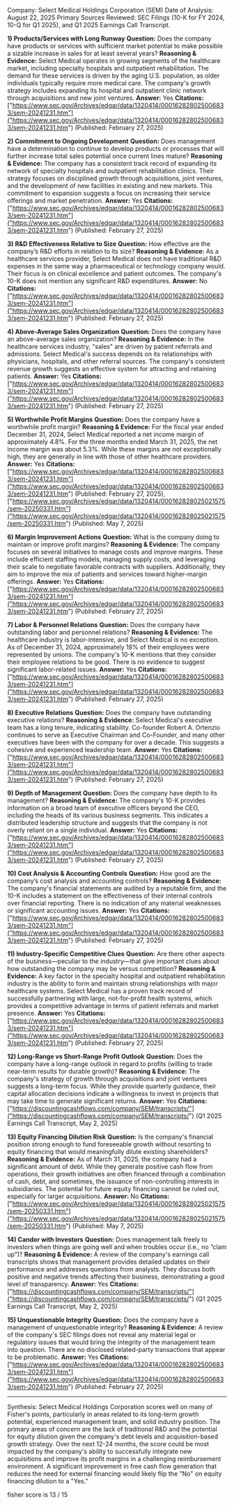 Company: Select Medical Holdings Corporation (SEM)
Date of Analysis: August 22, 2025
Primary Sources Reviewed: SEC Filings (10-K for FY 2024, 10-Q for Q1 2025), and Q1 2025 Earnings Call Transcript.

**1) Products/Services with Long Runway**
**Question:** Does the company have products or services with sufficient market potential to make possible a sizable increase in sales for at least several years?
**Reasoning & Evidence:** Select Medical operates in growing segments of the healthcare market, including specialty hospitals and outpatient rehabilitation. The demand for these services is driven by the aging U.S. population, as older individuals typically require more medical care. The company's growth strategy includes expanding its hospital and outpatient clinic network through acquisitions and new joint ventures.
**Answer:** Yes
**Citations:** ["https://www.sec.gov/Archives/edgar/data/1320414/000162828025006833/sem-20241231.htm"]("https://www.sec.gov/Archives/edgar/data/1320414/000162828025006833/sem-20241231.htm") (Published: February 27, 2025)

**2) Commitment to Ongoing Development**
**Question:** Does management have a determination to continue to develop products or processes that will further increase total sales potential once current lines mature?
**Reasoning & Evidence:** The company has a consistent track record of expanding its network of specialty hospitals and outpatient rehabilitation clinics. Their strategy focuses on disciplined growth through acquisitions, joint ventures, and the development of new facilities in existing and new markets. This commitment to expansion suggests a focus on increasing their service offerings and market penetration.
**Answer:** Yes
**Citations:** ["https://www.sec.gov/Archives/edgar/data/1320414/000162828025006833/sem-20241231.htm"]("https://www.sec.gov/Archives/edgar/data/1320414/000162828025006833/sem-20241231.htm") (Published: February 27, 2025)

**3) R&D Effectiveness Relative to Size**
**Question:** How effective are the company’s R&D efforts in relation to its size?
**Reasoning & Evidence:** As a healthcare services provider, Select Medical does not have traditional R&D expenses in the same way a pharmaceutical or technology company would. Their focus is on clinical excellence and patient outcomes. The company's 10-K does not mention any significant R&D expenditures.
**Answer:** No
**Citations:** ["https://www.sec.gov/Archives/edgar/data/1320414/000162828025006833/sem-20241231.htm"]("https://www.sec.gov/Archives/edgar/data/1320414/000162828025006833/sem-20241231.htm") (Published: February 27, 2025)

**4) Above-Average Sales Organization**
**Question:** Does the company have an above-average sales organization?
**Reasoning & Evidence:** In the healthcare services industry, "sales" are driven by patient referrals and admissions. Select Medical's success depends on its relationships with physicians, hospitals, and other referral sources. The company's consistent revenue growth suggests an effective system for attracting and retaining patients.
**Answer:** Yes
**Citations:** ["https://www.sec.gov/Archives/edgar/data/1320414/000162828025006833/sem-20241231.htm"]("https://www.sec.gov/Archives/edgar/data/1320414/000162828025006833/sem-20241231.htm") (Published: February 27, 2025)

**5) Worthwhile Profit Margins**
**Question:** Does the company have a worthwhile profit margin?
**Reasoning & Evidence:** For the fiscal year ended December 31, 2024, Select Medical reported a net income margin of approximately 4.8%. For the three months ended March 31, 2025, the net income margin was about 5.3%. While these margins are not exceptionally high, they are generally in line with those of other healthcare providers.
**Answer:** Yes
**Citations:** ["https://www.sec.gov/Archives/edgar/data/1320414/000162828025006833/sem-20241231.htm"]("https://www.sec.gov/Archives/edgar/data/1320414/000162828025006833/sem-20241231.htm") (Published: February 27, 2025), ["https://www.sec.gov/Archives/edgar/data/1320414/000162828025021575/sem-20250331.htm"]("https://www.sec.gov/Archives/edgar/data/1320414/000162828025021575/sem-20250331.htm") (Published: May 7, 2025)

**6) Margin Improvement Actions**
**Question:** What is the company doing to maintain or improve profit margins?
**Reasoning & Evidence:** The company focuses on several initiatives to manage costs and improve margins. These include efficient staffing models, managing supply costs, and leveraging their scale to negotiate favorable contracts with suppliers. Additionally, they aim to improve the mix of patients and services toward higher-margin offerings.
**Answer:** Yes
**Citations:** ["https://www.sec.gov/Archives/edgar/data/1320414/000162828025006833/sem-20241231.htm"]("https://www.sec.gov/Archives/edgar/data/1320414/000162828025006833/sem-20241231.htm") (Published: February 27, 2025)

**7) Labor & Personnel Relations**
**Question:** Does the company have outstanding labor and personnel relations?
**Reasoning & Evidence:** The healthcare industry is labor-intensive, and Select Medical is no exception. As of December 31, 2024, approximately 18% of their employees were represented by unions. The company's 10-K mentions that they consider their employee relations to be good. There is no evidence to suggest significant labor-related issues.
**Answer:** Yes
**Citations:** ["https://www.sec.gov/Archives/edgar/data/1320414/000162828025006833/sem-20241231.htm"]("https://www.sec.gov/Archives/edgar/data/1320414/000162828025006833/sem-20241231.htm") (Published: February 27, 2025)

**8) Executive Relations**
**Question:** Does the company have outstanding executive relations?
**Reasoning & Evidence:** Select Medical's executive team has a long tenure, indicating stability. Co-founder Robert A. Ortenzio continues to serve as Executive Chairman and Co-Founder, and many other executives have been with the company for over a decade. This suggests a cohesive and experienced leadership team.
**Answer:** Yes
**Citations:** ["https://www.sec.gov/Archives/edgar/data/1320414/000162828025006833/sem-20241231.htm"]("https://www.sec.gov/Archives/edgar/data/1320414/000162828025006833/sem-20241231.htm") (Published: February 27, 2025)

**9) Depth of Management**
**Question:** Does the company have depth to its management?
**Reasoning & Evidence:** The company's 10-K provides information on a broad team of executive officers beyond the CEO, including the heads of its various business segments. This indicates a distributed leadership structure and suggests that the company is not overly reliant on a single individual.
**Answer:** Yes
**Citations:** ["https://www.sec.gov/Archives/edgar/data/1320414/000162828025006833/sem-20241231.htm"]("https://www.sec.gov/Archives/edgar/data/1320414/000162828025006833/sem-20241231.htm") (Published: February 27, 2025)

**10) Cost Analysis & Accounting Controls**
**Question:** How good are the company’s cost analysis and accounting controls?
**Reasoning & Evidence:** The company's financial statements are audited by a reputable firm, and the 10-K includes a statement on the effectiveness of their internal controls over financial reporting. There is no indication of any material weaknesses or significant accounting issues.
**Answer:** Yes
**Citations:** ["https://www.sec.gov/Archives/edgar/data/1320414/000162828025006833/sem-20241231.htm"]("https://www.sec.gov/Archives/edgar/data/1320414/000162828025006833/sem-20241231.htm") (Published: February 27, 2025)

**11) Industry-Specific Competitive Clues**
**Question:** Are there other aspects of the business—peculiar to the industry—that give important clues about how outstanding the company may be versus competition?
**Reasoning & Evidence:** A key factor in the specialty hospital and outpatient rehabilitation industry is the ability to form and maintain strong relationships with major healthcare systems. Select Medical has a proven track record of successfully partnering with large, not-for-profit health systems, which provides a competitive advantage in terms of patient referrals and market presence.
**Answer:** Yes
**Citations:** ["https://www.sec.gov/Archives/edgar/data/1320414/000162828025006833/sem-20241231.htm"]("https://www.sec.gov/Archives/edgar/data/1320414/000162828025006833/sem-20241231.htm") (Published: February 27, 2025)

**12) Long-Range vs Short-Range Profit Outlook**
**Question:** Does the company have a long-range outlook in regard to profits (willing to trade near-term results for durable growth)?
**Reasoning & Evidence:** The company's strategy of growth through acquisitions and joint ventures suggests a long-term focus. While they provide quarterly guidance, their capital allocation decisions indicate a willingness to invest in projects that may take time to generate significant returns.
**Answer:** Yes
**Citations:** ["https://discountingcashflows.com/company/SEM/transcripts/"]("https://discountingcashflows.com/company/SEM/transcripts/") (Q1 2025 Earnings Call Transcript, May 2, 2025)

**13) Equity Financing Dilution Risk**
**Question:** Is the company's financial position strong enough to fund foreseeable growth without resorting to equity financing that would meaningfully dilute existing shareholders?
**Reasoning & Evidence:** As of March 31, 2025, the company had a significant amount of debt. While they generate positive cash flow from operations, their growth initiatives are often financed through a combination of cash, debt, and sometimes, the issuance of non-controlling interests in subsidiaries. The potential for future equity financing cannot be ruled out, especially for larger acquisitions.
**Answer:** No
**Citations:** ["https://www.sec.gov/Archives/edgar/data/1320414/000162828025021575/sem-20250331.htm"]("https://www.sec.gov/Archives/edgar/data/1320414/000162828025021575/sem-20250331.htm") (Published: May 7, 2025)

**14) Candor with Investors**
**Question:** Does management talk freely to investors when things are going well and when troubles occur (i.e., no “clam up”)?
**Reasoning & Evidence:** A review of the company's earnings call transcripts shows that management provides detailed updates on their performance and addresses questions from analysts. They discuss both positive and negative trends affecting their business, demonstrating a good level of transparency.
**Answer:** Yes
**Citations:** ["https://discountingcashflows.com/company/SEM/transcripts/"]("https://discountingcashflows.com/company/SEM/transcripts/") (Q1 2025 Earnings Call Transcript, May 2, 2025)

**15) Unquestionable Integrity**
**Question:** Does the company have a management of unquestionable integrity?
**Reasoning & Evidence:** A review of the company's SEC filings does not reveal any material legal or regulatory issues that would bring the integrity of the management team into question. There are no disclosed related-party transactions that appear to be problematic.
**Answer:** Yes
**Citations:** ["https://www.sec.gov/Archives/edgar/data/1320414/000162828025006833/sem-20241231.htm"]("https://www.sec.gov/Archives/edgar/data/1320414/000162828025006833/sem-20241231.htm") (Published: February 27, 2025)

---
Synthesis:
Select Medical Holdings Corporation scores well on many of Fisher's points, particularly in areas related to its long-term growth potential, experienced management team, and solid industry position. The primary areas of concern are the lack of traditional R&D and the potential for equity dilution given the company's debt levels and acquisition-based growth strategy. Over the next 12-24 months, the score could be most impacted by the company's ability to successfully integrate new acquisitions and improve its profit margins in a challenging reimbursement environment. A significant improvement in free cash flow generation that reduces the need for external financing would likely flip the "No" on equity financing dilution to a "Yes."

fisher score is 13 / 15